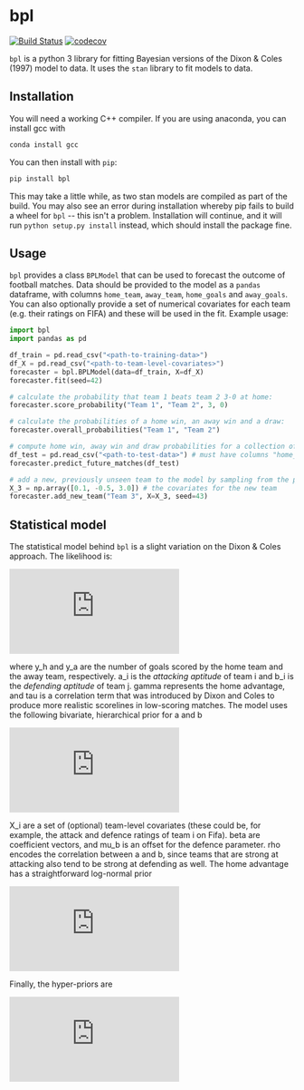 # bpl

[![Build Status](https://travis-ci.org/anguswilliams91/bpl.svg?branch=master)](https://travis-ci.org/anguswilliams91/bpl)
[![codecov](https://codecov.io/gh/anguswilliams91/bpl/branch/master/graph/badge.svg)](https://codecov.io/gh/anguswilliams91/bpl)

`bpl` is a python 3 library for fitting Bayesian versions of the Dixon \& Coles (1997) model to data.
It uses the `stan` library to fit models to data.  

 ## Installation

You will need a working C++ compiler.
If you are using anaconda, you can install gcc with  

```bash
conda install gcc
``` 

You can then install with `pip`:

```bash
pip install bpl
```
This may take a little while, as two stan models are compiled as part of the build. You may also see an error during installation whereby pip fails to build a wheel for `bpl` -- this isn't a problem. Installation will continue, and it will run `python setup.py install` instead, which should install the package fine.

## Usage

`bpl` provides a class `BPLModel` that can be used to forecast the outcome of football matches.
Data should be provided to the model as a `pandas` dataframe, with columns `home_team`, `away_team`, `home_goals` and `away_goals`.
You can also optionally provide a set of numerical covariates for each team (e.g. their ratings on FIFA) and these will be used in the fit.
Example usage:
```python
import bpl
import pandas as pd

df_train = pd.read_csv("<path-to-training-data>")
df_X = pd.read_csv("<path-to-team-level-covariates>")
forecaster = bpl.BPLModel(data=df_train, X=df_X)
forecaster.fit(seed=42)

# calculate the probability that team 1 beats team 2 3-0 at home:
forecaster.score_probability("Team 1", "Team 2", 3, 0)

# calculate the probabilities of a home win, an away win and a draw:
forecaster.overall_probabilities("Team 1", "Team 2")

# compute home win, away win and draw probabilities for a collection of matches:
df_test = pd.read_csv("<path-to-test-data>") # must have columns "home_team" and "away_team"
forecaster.predict_future_matches(df_test)

# add a new, previously unseen team to the model by sampling from the prior
X_3 = np.array([0.1, -0.5, 3.0]) # the covariates for the new team
forecaster.add_new_team("Team 3", X=X_3, seed=43)
```

## Statistical model

The statistical model behind `bpl` is a slight variation on the Dixon & Coles approach.
The likelihood is:

![equation](https://latex.codecogs.com/gif.latex?p%28y_h%2C%20y_a%29%20%3D%20%5Ctau%28y_h%2C%20y_a%29%5Ctimes%20%5Cmathrm%7BPoisson%7D%28y_h%20%5C%2C%20%7C%20%5C%2C%20a_h%20b_a%20%5Cgamma%29%20%5Ctimes%20%5Cmathrm%7BPoisson%7D%28y_a%20%5C%2C%20%7C%20%5C%2C%20a_a%20b_h%29)

where y_h and y_a are the number of goals scored by the home team and the away team, respectively.
a_i is the *attacking aptitude* of team i and b_i is the *defending aptitude* of team j.
gamma represents the home advantage, and tau is a correlation term that was introduced by Dixon and Coles to produce more realistic scorelines in low-scoring matches.
The model uses the following bivariate, hierarchical prior for a and b

![equation](https://latex.codecogs.com/gif.latex?%5Cbegin%7Bbmatrix%7D%20%5Clog%20a_i%20%5C%5C%20%5Clog%20b_i%20%5Cend%7Bbmatrix%7D%20%5C%2C%20%5Cbig%20%7C%20%5C%2C%20X_i%5Csim%20%5Cmathcal%7BN%7D%20%5Cleft%28%20%5Cbegin%7Bbmatrix%7D%20X_i%20.%20%5Cbeta_a%20%5C%5C%20%5Cmu_b%20&plus;%20X_i%20.%20%5Cbeta_b%20%5Cend%7Bbmatrix%7D%2C%5Cquad%20%5Cbegin%7Bbmatrix%7D%20%5Csigma_a%5E2%2C%20%5Cquad%20%5Crho%20%5Csigma_a%20%5Csigma_b%20%5C%5C%20%5Crho%20%5Csigma_a%20%5Csigma_b%2C%20%5Cquad%20%5Csigma_b%5E2%20%5Cend%7Bbmatrix%7D%20%5Cright%29.)

X_i are a set of (optional) team-level covariates (these could be, for example, the attack and defence ratings of team i on Fifa).
beta are coefficient vectors, and mu_b is an offset for the defence parameter.
rho encodes the correlation between a and b, since teams that are strong at attacking also tend to be strong at defending as well.
The home advantage has a straightforward log-normal prior

![equation](https://latex.codecogs.com/gif.latex?%5Cgamma%20%5Csim%20%5Cmathrm%7BLogNormal%7D%280%2C%201%29%2C)


Finally, the hyper-priors are

![equation](https://latex.codecogs.com/gif.latex?%5Cbegin%7Balign%7D%20%5Cmu_b%2C%20%5Cbeta_a%2C%20%5Cbeta_b%20%26%5Csim%20%5Cmathcal%7BN%7D%280%2C%201%29%2C%20%5Cnonumber%20%5C%5C%20%5Csigma_a%2C%20%5Csigma_b%20%26%5Csim%20%5Cmathcal%7BN%7D%5E&plus;%280%2C%201%29%2C%20%5Cnonumber%20%5C%5C%20u%20%3D%20%28%5Crho%20&plus;%201%29%20/%202%20%26%5Csim%20%5Cmathrm%7BBeta%7D%282%2C%204%29.%20%5Cnonumber%20%5Cend%7Balign%7D)

